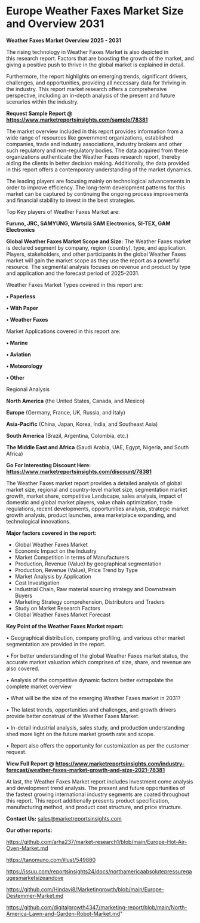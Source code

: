 # Europe  Weather Faxes Market Size and Overview 2031

<Strong> Weather Faxes Market Overview 2025 - 2031</strong>

The rising technology in Weather Faxes Market is also depicted in this research report. Factors that are boosting the growth of the market, and giving a positive push to thrive in the global market is explained in detail.

Furthermore, the report highlights on emerging trends, significant drivers, challenges, and opportunities, providing all necessary data for thriving in the industry. This report market research offers a comprehensive perspective, including an in-depth analysis of the present and future scenarios within the industry.

<strong>Request Sample Report @ <a href=https://www.marketreportsinsights.com/sample/78381>https://www.marketreportsinsights.com/sample/78381</a></strong>

The market overview included in this report provides information from a wide range of resources like government organizations, established companies, trade and industry associations, industry brokers and other such regulatory and non-regulatory bodies. The data acquired from these organizations authenticate the Weather Faxes research report, thereby aiding the clients in better decision making. Additionally, the data provided in this report offers a contemporary understanding of the market dynamics.

The leading players are focusing mainly on technological advancements in order to improve efficiency. The long-term development patterns for this market can be captured by continuing the ongoing process improvements and financial stability to invest in the best strategies.

Top Key players of Weather Faxes Market are:

<strong>Furuno, JRC, SAMYUNG, Wärtsilä SAM Electronics, SI-TEX, GAM Electronics</strong>

<strong><b>Global Weather Faxes Market Scope and Size:</b></strong>
The Weather Faxes market is declared segment by company, region (country), type, and application. Players, stakeholders, and other participants in the global Weather Faxes market will gain the market scope as they use the report as a powerful resource. The segmental analysis focuses on revenue and product by type and application and the forecast period of 2025-2031.

Weather Faxes Market Types covered in this report are:

<strong>• Paperless

• With Paper

• Weather Faxes</strong>

Market Applications covered in this report are:

<strong>• Marine

• Aviation

• Meteorology

• Other</strong> 

Regional Analysis

<strong>North America</strong> (the United States, Canada, and Mexico)

<strong>Europe</strong> (Germany, France, UK, Russia, and Italy)

<strong>Asia-Pacific</strong> (China, Japan, Korea, India, and Southeast Asia)

<strong>South America</strong> (Brazil, Argentina, Colombia, etc.)

<strong>The Middle East and Africa</strong> (Saudi Arabia, UAE, Egypt, Nigeria, and South Africa)

<strong>Go For Interesting Discount Here: <a href=https://www.marketreportsinsights.com/discount/78381>https://www.marketreportsinsights.com/discount/78381</a></strong>

The Weather Faxes market report provides a detailed analysis of global market size, regional and country-level market size, segmentation market growth, market share, competitive Landscape, sales analysis, impact of domestic and global market players, value chain optimization, trade regulations, recent developments, opportunities analysis, strategic market growth analysis, product launches, area marketplace expanding, and technological innovations.

<strong><b>Major factors covered in the report:</b></strong>
<ul>
  <li>Global Weather Faxes Market </li>
  <li>Economic Impact on the Industry</li>
  <li>Market Competition in terms of Manufacturers</li>
  <li>Production, Revenue (Value) by geographical segmentation</li>
  <li>Production, Revenue (Value), Price Trend by Type</li>
  <li>Market Analysis by Application</li>
  <li>Cost Investigation</li>
  <li>Industrial Chain, Raw material sourcing strategy and Downstream Buyers</li>
  <li>Marketing Strategy comprehension, Distributors and Traders</li>
  <li>Study on Market Research Factors</li>
  <li>Global Weather Faxes Market Forecast</li>
</ul>

<strong><b>Key Point of the Weather Faxes Market report:</b></strong>

• Geographical distribution, company profiling, and various other market segmentation are provided in the report.

• For better understanding of the global Weather Faxes market status, the accurate market valuation which comprises of size, share, and revenue are also covered.

• Analysis of the competitive dynamic factors better extrapolate the complete market overview

• What will be the size of the emerging Weather Faxes market in 2031?

• The latest trends, opportunities and challenges, and growth drivers provide better construal of the Weather Faxes Market.

• In-detail industrial analysis, sales study, and production understanding shed more light on the future market growth rate and scope.

• Report also offers the opportunity for customization as per the customer request.

<strong><b>View Full Report @ <a href=https://www.marketreportsinsights.com/industry-forecast/weather-faxes-market-growth-and-size-2021-78381>https://www.marketreportsinsights.com/industry-forecast/weather-faxes-market-growth-and-size-2021-78381</a></b></strong>


At last, the Weather Faxes Market report includes investment come analysis and development trend analysis. The present and future opportunities of the fastest growing international industry segments are coated throughout this report. This report additionally presents product specification, manufacturing method, and product cost structure, and price structure.

<strong>Contact Us:</strong>
sales@marketreportsinsights.com

<strong>Our other reports:</strong>

<a href=https://github.com/arha237/market-research1/blob/main/Europe-Hot-Air-Oven-Market.md>https://github.com/arha237/market-research1/blob/main/Europe-Hot-Air-Oven-Market.md</a>

<a href=https://tanomuno.com/illust/549880>https://tanomuno.com/illust/549880</a>

<a href=https://issuu.com/reportsinsights24/docs/northamericaabsolutepressuregaugesmarketsizeandove>https://issuu.com/reportsinsights24/docs/northamericaabsolutepressuregaugesmarketsizeandove</a>

<a href=https://github.com/Hindavi8/Marketingrowth/blob/main/Europe-Destemmer-Market.md>https://github.com/Hindavi8/Marketingrowth/blob/main/Europe-Destemmer-Market.md</a>

<a href=https://github.com/digitalgrowth4347/marketing-report/blob/main/North-America-Lawn-and-Garden-Robot-Market.md>https://github.com/digitalgrowth4347/marketing-report/blob/main/North-America-Lawn-and-Garden-Robot-Market.md</a>"
